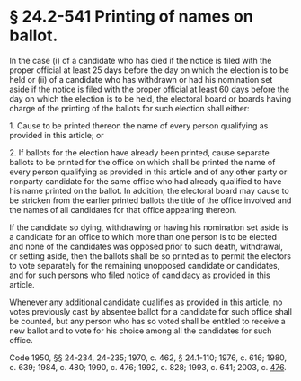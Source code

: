 # § 24.2-541 Printing of names on ballot.

<p>In the case (i) of a candidate who has died if the notice is filed with the proper official at least 25 days before the day on which the election is to be held or (ii) of a candidate who has withdrawn or had his nomination set aside if the notice is filed with the proper official at least 60 days before the day on which the election is to be held, the electoral board or boards having charge of the printing of the ballots for such election shall either:</p><p>1. Cause to be printed thereon the name of every person qualifying as provided in this article; or</p><p>2. If ballots for the election have already been printed, cause separate ballots to be printed for the office on which shall be printed the name of every person qualifying as provided in this article and of any other party or nonparty candidate for the same office who had already qualified to have his name printed on the ballot. In addition, the electoral board may cause to be stricken from the earlier printed ballots the title of the office involved and the names of all candidates for that office appearing thereon.</p><p>If the candidate so dying, withdrawing or having his nomination set aside is a candidate for an office to which more than one person is to be elected and none of the candidates was opposed prior to such death, withdrawal, or setting aside, then the ballots shall be so printed as to permit the electors to vote separately for the remaining unopposed candidate or candidates, and for such persons who filed notice of candidacy as provided in this article.</p><p>Whenever any additional candidate qualifies as provided in this article, no votes previously cast by absentee ballot for a candidate for such office shall be counted, but any person who has so voted shall be entitled to receive a new ballot and to vote for his choice among all the candidates for such office.</p><p>Code 1950, §§ 24-234, 24-235; 1970, c. 462, § 24.1-110; 1976, c. 616; 1980, c. 639; 1984, c. 480; 1990, c. 476; 1992, c. 828; 1993, c. 641; 2003, c. <a href='http://lis.virginia.gov/cgi-bin/legp604.exe?031+ful+CHAP0476'>476</a>.</p>
